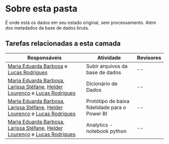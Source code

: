 # Sobre esta pasta 

É onde está os dados em seu estado original, sem processamento. Além dos metadados da base de dados bruta.

## Tarefas relacionadas a esta camada 

| Responsáveis | Atividade                        | Revisores                 |
|--------------|----------------------------------|---------------------------|
|   [Maria Eduarda Barbosa](https://github.com/Madu01) e [Lucas Rodrigues](https://github.com/nickby2)    | Subir arquivos da base de dados   | -- |
| [Maria Eduarda Barbosa](https://github.com/Madu01), [Larissa Stéfane](https://github.com/SkywalkerSupreme), [Helder Lourenço](https://github.com/F1reFinger) e [Lucas Rodrigues](https://github.com/nickby2)        | Dicionário de Dados   | -- |
| [Maria Eduarda Barbosa](https://github.com/Madu01), [Larissa Stéfane](https://github.com/SkywalkerSupreme), [Helder Lourenço](https://github.com/F1reFinger) e [Lucas Rodrigues](https://github.com/nickby2)         | Protótipo de baixa fidelidade para o Power BI   | -- |
| [Maria Eduarda Barbosa](https://github.com/Madu01), [Larissa Stéfane](https://github.com/SkywalkerSupreme), [Helder Lourenço](https://github.com/F1reFinger) e [Lucas Rodrigues](https://github.com/nickby2)         | Analytics - notebook python   | -- |

